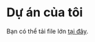 # Dự án của tôi

Bạn có thể tải file lớn [tại đây](https://drive.google.com/file/d/1-XK12YFnPEUvFPzBC9CtXDiowoUZa7Wr/view?usp=sharing).
